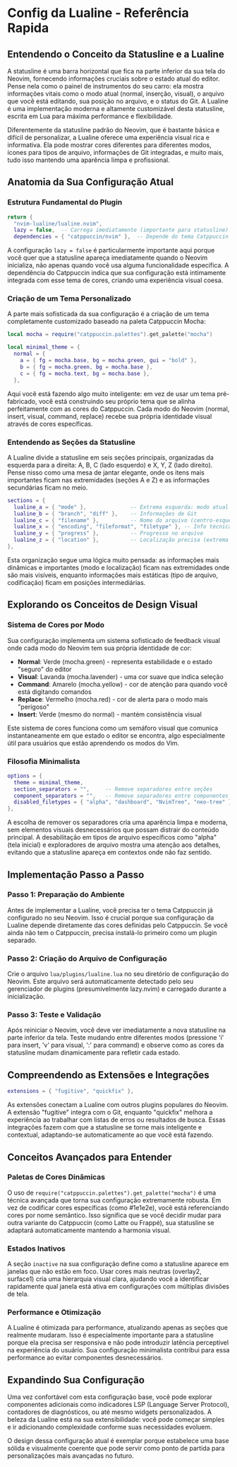 # Config da Lualine - Referência Rapida

## Entendendo o Conceito da Statusline e a Lualine

A statusline é uma barra horizontal que fica na parte inferior da sua tela do Neovim, fornecendo informações cruciais sobre o estado atual do editor. Pense nela como o painel de instrumentos do seu carro: ela mostra informações vitais como o modo atual (normal, inserção, visual), o arquivo que você está editando, sua posição no arquivo, e o status do Git. A Lualine é uma implementação moderna e altamente customizável desta statusline, escrita em Lua para máxima performance e flexibilidade.

Diferentemente da statusline padrão do Neovim, que é bastante básica e difícil de personalizar, a Lualine oferece uma experiência visual rica e informativa. Ela pode mostrar cores diferentes para diferentes modos, ícones para tipos de arquivo, informações de Git integradas, e muito mais, tudo isso mantendo uma aparência limpa e profissional.

## Anatomia da Sua Configuração Atual

### Estrutura Fundamental do Plugin

```lua
return {
  "nvim-lualine/lualine.nvim",
  lazy = false,  -- Carrega imediatamente (importante para statusline)
  dependencies = { "catppuccin/nvim" },  -- Depende do tema Catppuccin
```

A configuração `lazy = false` é particularmente importante aqui porque você quer que a statusline apareça imediatamente quando o Neovim inicializa, não apenas quando você usa alguma funcionalidade específica. A dependência do Catppuccin indica que sua configuração está intimamente integrada com esse tema de cores, criando uma experiência visual coesa.

### Criação de um Tema Personalizado

A parte mais sofisticada da sua configuração é a criação de um tema completamente customizado baseado na paleta Catppuccin Mocha:

```lua
local mocha = require("catppuccin.palettes").get_palette("mocha")

local minimal_theme = {
  normal = {
    a = { fg = mocha.base, bg = mocha.green, gui = "bold" },
    b = { fg = mocha.green, bg = mocha.base },
    c = { fg = mocha.text, bg = mocha.base },
  },
```

Aqui você está fazendo algo muito inteligente: em vez de usar um tema pré-fabricado, você está construindo seu próprio tema que se alinha perfeitamente com as cores do Catppuccin. Cada modo do Neovim (normal, insert, visual, command, replace) recebe sua própria identidade visual através de cores específicas.

### Entendendo as Seções da Statusline

A Lualine divide a statusline em seis seções principais, organizadas da esquerda para a direita: A, B, C (lado esquerdo) e X, Y, Z (lado direito). Pense nisso como uma mesa de jantar elegante, onde os itens mais importantes ficam nas extremidades (seções A e Z) e as informações secundárias ficam no meio.

```lua
sections = {
  lualine_a = { "mode" },              -- Extrema esquerda: modo atual
  lualine_b = { "branch", "diff" },    -- Informações de Git
  lualine_c = { "filename" },          -- Nome do arquivo (centro-esquerda)
  lualine_x = { "encoding", "fileformat", "filetype" }, -- Info técnica
  lualine_y = { "progress" },          -- Progresso no arquivo
  lualine_z = { "location" },          -- Localização precisa (extrema direita)
},
```

Esta organização segue uma lógica muito pensada: as informações mais dinâmicas e importantes (modo e localização) ficam nas extremidades onde são mais visíveis, enquanto informações mais estáticas (tipo de arquivo, codificação) ficam em posições intermediárias.

## Explorando os Conceitos de Design Visual

### Sistema de Cores por Modo

Sua configuração implementa um sistema sofisticado de feedback visual onde cada modo do Neovim tem sua própria identidade de cor:

- **Normal**: Verde (mocha.green) - representa estabilidade e o estado "seguro" do editor
- **Visual**: Lavanda (mocha.lavender) - uma cor suave que indica seleção
- **Command**: Amarelo (mocha.yellow) - cor de atenção para quando você está digitando comandos
- **Replace**: Vermelho (mocha.red) - cor de alerta para o modo mais "perigoso"
- **Insert**: Verde (mesmo do normal) - mantém consistência visual

Este sistema de cores funciona como um semáforo visual que comunica instantaneamente em que estado o editor se encontra, algo especialmente útil para usuários que estão aprendendo os modos do Vim.

### Filosofia Minimalista

```lua
options = {
  theme = minimal_theme,
  section_separators = "",     -- Remove separadores entre seções
  component_separators = "",   -- Remove separadores entre componentes
  disabled_filetypes = { "alpha", "dashboard", "NvimTree", "neo-tree" },
},
```

A escolha de remover os separadores cria uma aparência limpa e moderna, sem elementos visuais desnecessários que possam distrair do conteúdo principal. A desabilitação em tipos de arquivo específicos como "alpha" (tela inicial) e exploradores de arquivo mostra uma atenção aos detalhes, evitando que a statusline apareça em contextos onde não faz sentido.

## Implementação Passo a Passo

### Passo 1: Preparação do Ambiente

Antes de implementar a Lualine, você precisa ter o tema Catppuccin já configurado no seu Neovim. Isso é crucial porque sua configuração da Lualine depende diretamente das cores definidas pelo Catppuccin. Se você ainda não tem o Catppuccin, precisa instalá-lo primeiro como um plugin separado.

### Passo 2: Criação do Arquivo de Configuração

Crie o arquivo `lua/plugins/lualine.lua` no seu diretório de configuração do Neovim. Este arquivo será automaticamente detectado pelo seu gerenciador de plugins (presumivelmente lazy.nvim) e carregado durante a inicialização.

### Passo 3: Teste e Validação

Após reiniciar o Neovim, você deve ver imediatamente a nova statusline na parte inferior da tela. Teste mudando entre diferentes modos (pressione 'i' para insert, 'v' para visual, ':' para command) e observe como as cores da statusline mudam dinamicamente para refletir cada estado.

## Compreendendo as Extensões e Integrações

```lua
extensions = { "fugitive", "quickfix" },
```

As extensões conectam a Lualine com outros plugins populares do Neovim. A extensão "fugitive" integra com o Git, enquanto "quickfix" melhora a experiência ao trabalhar com listas de erros ou resultados de busca. Essas integrações fazem com que a statusline se torne mais inteligente e contextual, adaptando-se automaticamente ao que você está fazendo.

## Conceitos Avançados para Entender

### Paletas de Cores Dinâmicas

O uso de `require("catppuccin.palettes").get_palette("mocha")` é uma técnica avançada que torna sua configuração extremamente robusta. Em vez de codificar cores específicas (como #1e1e2e), você está referenciando cores por nome semântico. Isso significa que se você decidir mudar para outra variante do Catppuccin (como Latte ou Frappé), sua statusline se adaptará automaticamente mantendo a harmonia visual.

### Estados Inativos

A seção `inactive` na sua configuração define como a statusline aparece em janelas que não estão em foco. Usar cores mais neutras (overlay2, surface1) cria uma hierarquia visual clara, ajudando você a identificar rapidamente qual janela está ativa em configurações com múltiplas divisões de tela.

### Performance e Otimização

A Lualine é otimizada para performance, atualizando apenas as seções que realmente mudaram. Isso é especialmente importante para a statusline porque ela precisa ser responsiva e não pode introduzir latência perceptível na experiência do usuário. Sua configuração minimalista contribui para essa performance ao evitar componentes desnecessários.

## Expandindo Sua Configuração

Uma vez confortável com esta configuração base, você pode explorar componentes adicionais como indicadores LSP (Language Server Protocol), contadores de diagnósticos, ou até mesmo widgets personalizados. A beleza da Lualine está na sua extensibilidade: você pode começar simples e ir adicionando complexidade conforme suas necessidades evoluem.

O design dessa configuração atual é exemplar porque estabelece uma base sólida e visualmente coerente que pode servir como ponto de partida para personalizações mais avançadas no futuro.